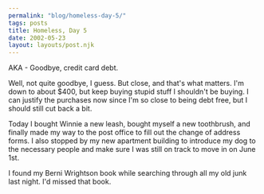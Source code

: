```yaml
---
permalink: "blog/homeless-day-5/"
tags: posts
title: Homeless, Day 5
date: 2002-05-23
layout: layouts/post.njk
---
```


AKA - Goodbye, credit card debt.

Well, not quite goodbye, I guess. But close, and that's what matters. I'm down to about $400, but keep buying stupid stuff I shouldn't be buying. I can justify the purchases now since I'm so close to being debt free, but I should still cut back a bit.

Today I bought Winnie a new leash, bought myself a new toothbrush, and finally made my way to the post office to fill out the change of address forms. I also stopped by my new apartment building to introduce my dog to the necessary people and make sure I was still on track to move in on June 1st.

I found my Berni Wrightson book while searching through all my old junk last night. I'd missed that book.